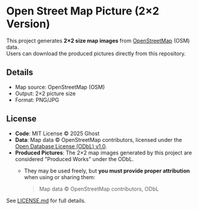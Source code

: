 # Open Street Map Picture (2×2 Version)

This project generates **2×2 size map images** from [OpenStreetMap](https://www.openstreetmap.org) (OSM) data.  
Users can download the produced pictures directly from this repository.

## Details
- Map source: OpenStreetMap (OSM)
- Output: 2×2 picture size
- Format: PNG/JPG

## License

- **Code**: MIT License © 2025 Ghost  
- **Data**: Map data © OpenStreetMap contributors, licensed under the [Open Database License (ODbL) v1.0](https://opendatacommons.org/licenses/odbl/).  
- **Produced Pictures**: The 2×2 map images generated by this project are considered "Produced Works" under the ODbL.  
  - They may be used freely, but **you must provide proper attribution** when using or sharing them:  

    > Map data © OpenStreetMap contributors, ODbL

See [LICENSE.md](./LICENSE.md) for full details.
